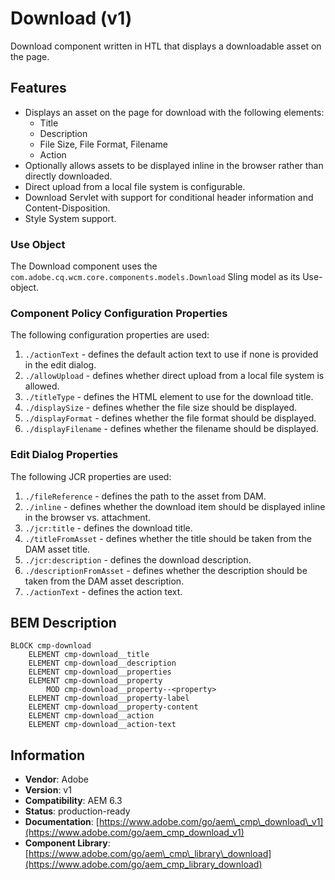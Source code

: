 <!--
Copyright 2019 Adobe Systems Incorporated

Licensed under the Apache License, Version 2.0 (the "License");
you may not use this file except in compliance with the License.
You may obtain a copy of the License at

    http://www.apache.org/licenses/LICENSE-2.0

Unless required by applicable law or agreed to in writing, software
distributed under the License is distributed on an "AS IS" BASIS,
WITHOUT WARRANTIES OR CONDITIONS OF ANY KIND, either express or implied.
See the License for the specific language governing permissions and
limitations under the License.
-->

Download (v1)
====
Download component written in HTL that displays a downloadable asset on the page.

## Features
* Displays an asset on the page for download with the following elements:
    * Title
    * Description
    * File Size, File Format, Filename
    * Action
* Optionally allows assets to be displayed inline in the browser rather than directly downloaded.
* Direct upload from a local file system is configurable.
* Download Servlet with support for conditional header information and Content-Disposition.
* Style System support.

### Use Object
The Download component uses the `com.adobe.cq.wcm.core.components.models.Download` Sling model as its Use-object.

### Component Policy Configuration Properties
The following configuration properties are used:

1. `./actionText` - defines the default action text to use if none is provided in the edit dialog.
2. `./allowUpload` - defines whether direct upload from a local file system is allowed.
3. `./titleType` - defines the HTML element to use for the download title.
4. `./displaySize` - defines whether the file size should be displayed.
5. `./displayFormat` - defines whether the file format should be displayed.
6. `./displayFilename` - defines whether the filename should be displayed.

### Edit Dialog Properties
The following JCR properties are used:

1. `./fileReference` - defines the path to the asset from DAM.
2. `./inline` - defines whether the download item should be displayed inline in the browser vs. attachment.
3. `./jcr:title` - defines the download title.
4. `./titleFromAsset` - defines whether the title should be taken from the DAM asset title.
5. `./jcr:description` - defines the download description.
6. `./descriptionFromAsset` - defines whether the description should be taken from the DAM asset description.
7. `./actionText` - defines the action text.

## BEM Description
```
BLOCK cmp-download
    ELEMENT cmp-download__title
    ELEMENT cmp-download__description
    ELEMENT cmp-download__properties
    ELEMENT cmp-download__property
        MOD cmp-download__property--<property>
    ELEMENT cmp-download__property-label
    ELEMENT cmp-download__property-content
    ELEMENT cmp-download__action
    ELEMENT cmp-download__action-text
```

## Information
* **Vendor**: Adobe
* **Version**: v1
* **Compatibility**: AEM 6.3
* **Status**: production-ready
* **Documentation**: [https://www.adobe.com/go/aem\_cmp\_download\_v1](https://www.adobe.com/go/aem_cmp_download_v1)
* **Component Library**: [https://www.adobe.com/go/aem\_cmp\_library\_download](https://www.adobe.com/go/aem_cmp_library_download)

